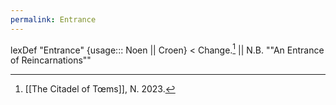 ```yaml
---
permalink: Entrance
---
```

lexDef "Entrance" {usage::: Noen || Croen} < Change.[^EntranceNoen] || N.B. ""An Entrance of Reincarnations""

[^EntranceNoen]: [[The Citadel of Tœms]], N. 2023.
